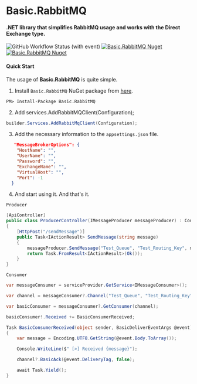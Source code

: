 # Basic.RabbitMQ
#### .NET library that simplifies RabbitMQ usage and works with the Direct Exchange type.

![GitHub Workflow Status (with event)](https://img.shields.io/github/actions/workflow/status/byerlikaya/Basic.RabbitMQ/dotnet.yml)
[![Basic.RabbitMQ Nuget](https://img.shields.io/nuget/v/Basic.RabbitMQ)](https://www.nuget.org/packages/Basic.RabbitMQ)
[![Basic.RabbitMQ Nuget](https://img.shields.io/nuget/dt/Basic.RabbitMQ)](https://www.nuget.org/packages/Basic.RabbitMQ)

#### Quick Start
The usage of **Basic.RabbitMQ** is quite simple.

1. Install `Basic.RabbitMQ` NuGet package from [here](https://www.nuget.org/packages/Basic.RabbitMQ/).

````
PM> Install-Package Basic.RabbitMQ
````

2. Add services.AddRabbitMQClient(Configuration);

```csharp
builder.Services.AddRabbitMqClient(Configuration);
```

3. Add the necessary information to the `appsettings.json` file.

```json
   "MessageBrokerOptions": {
    "HostName": "",
    "UserName": "",
    "Password": "",
    "ExchangeName": "",
    "VirtualHost": "",
    "Port": -1
  }
```

4. And start using it. And that's it.

`Producer`

```csharp
[ApiController]
public class ProducerController(IMessageProducer messageProducer) : ControllerBase
{
    [HttpPost("/sendMessage")]
    public Task<IActionResult> SendMessage(string message)
    {
        messageProducer.SendMessage("Test_Queue", "Test_Routing_Key", message);
        return Task.FromResult<IActionResult>(Ok());
    }
}
```

`Consumer`

```csharp
var messageConsumer = serviceProvider.GetService<IMessageConsumer>();

var channel = messageConsumer?.Channel("Test_Queue", "Test_Routing_Key");

var basicConsumer = messageConsumer?.GetConsumer(channel);

basicConsumer!.Received += BasicConsumerReceived;

Task BasicConsumerReceived(object sender, BasicDeliverEventArgs @event)
{
    var message = Encoding.UTF8.GetString(@event.Body.ToArray());

    Console.WriteLine($" [>] Received {message}");

    channel?.BasicAck(@event.DeliveryTag, false);

    await Task.Yield();
}
```
